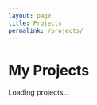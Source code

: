 ```yaml
---
layout: page
title: Projects
permalink: /projects/
---
```


# My Projects

<div id="projects-container">
  Loading projects...
</div>

<script src="{{ '/assets/js/fetch-projects.js' | relative_url }}"></script>
